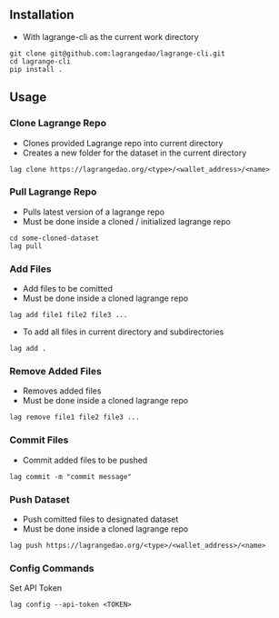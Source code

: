 ## Installation

- With lagrange-cli as the current work directory

 ```
 git clone git@github.com:lagrangedao/lagrange-cli.git
 cd lagrange-cli
 pip install .
 ```

## Usage

### Clone Lagrange Repo
- Clones provided Lagrange repo into current directory
- Creates a new folder for the dataset in the current directory
```
lag clone https://lagrangedao.org/<type>/<wallet_address>/<name>
```
### Pull Lagrange Repo
- Pulls latest version of a lagrange repo
- Must be done inside a cloned / initialized lagrange repo
```
cd some-cloned-dataset
lag pull
```
### Add Files
- Add files to be comitted
- Must be done inside a cloned lagrange repo
```
lag add file1 file2 file3 ...
```
- To add all files in current directory and subdirectories
```
lag add .
```

### Remove Added Files
- Removes added files
- Must be done inside a cloned lagrange repo
```
lag remove file1 file2 file3 ...
```

### Commit Files
- Commit added files to be pushed
```
lag commit -m "commit message"
```
### Push Dataset
- Push comitted files to designated dataset
- Must be done inside a cloned lagrange repo
```
lag push https://lagrangedao.org/<type>/<wallet_address>/<name>
```

### Config Commands
Set API Token
```
lag config --api-token <TOKEN>
```

